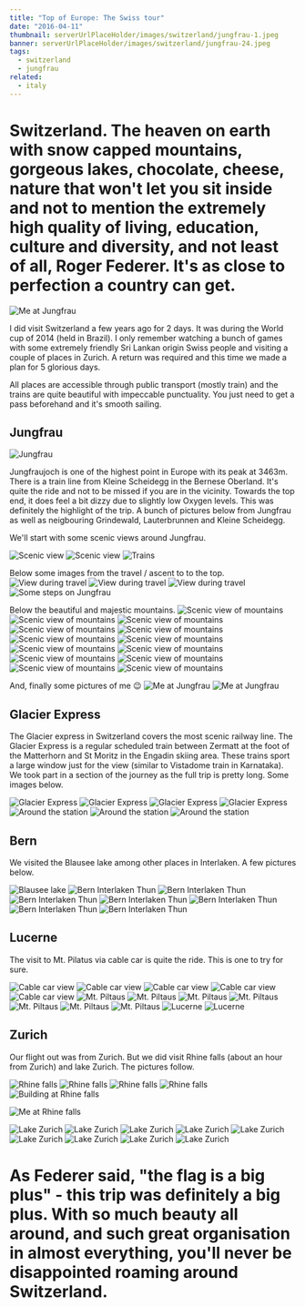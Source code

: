 ```yaml
---
title: "Top of Europe: The Swiss tour"
date: "2016-04-11"
thumbnail: serverUrlPlaceHolder/images/switzerland/jungfrau-1.jpeg
banner: serverUrlPlaceHolder/images/switzerland/jungfrau-24.jpeg
tags:
  - switzerland
  - jungfrau
related:
  - italy
---
```


# Switzerland. The heaven on earth with snow capped mountains, gorgeous lakes, chocolate, cheese, nature that won't let you sit inside and not to mention the extremely high quality of living, education, culture and diversity, and not least of all, Roger Federer. It's as close to perfection a country can get.

![Me at Jungfrau](serverUrlPlaceHolder/images/switzerland/jungfrau-5.jpeg)

I did visit Switzerland a few years ago for 2 days. It was during the World cup of 2014 (held in Brazil). I only remember watching a bunch of games with some extremely friendly Sri Lankan origin Swiss people and visiting a couple of places in Zurich. A return was required and this time we made a plan for 5 glorious days.

All places are accessible through public transport (mostly train) and the trains are quite beautiful with impeccable punctuality. You just need to get a pass beforehand and it's smooth sailing.

## Jungfrau

![Jungfrau](serverUrlPlaceHolder/images/switzerland/jungfrau-1.jpeg)

Jungfraujoch is one of the highest point in Europe with its peak at 3463m. There is a train line from Kleine Scheidegg in the Bernese Oberland. It's quite the ride and not to be missed if you are in the vicinity. Towards the top end, it does feel a bit dizzy due to slightly low Oxygen levels. This was definitely the highlight of the trip. A bunch of pictures below from Jungfrau as well as neigbouring Grindewald, Lauterbrunnen and Kleine Scheidegg.

We'll start with some scenic views around Jungfrau.

![Scenic view](serverUrlPlaceHolder/images/switzerland/jungfrau-2.jpeg)
![Scenic view](serverUrlPlaceHolder/images/switzerland/jungfrau-8.jpeg)
![Trains](serverUrlPlaceHolder/images/switzerland/jungfrau-3.jpeg)

Below some images from the travel / ascent to to the top.
![View during travel](serverUrlPlaceHolder/images/switzerland/jungfrau-16.jpeg)
![View during travel](serverUrlPlaceHolder/images/switzerland/jungfrau-17.jpeg)
![View during travel](serverUrlPlaceHolder/images/switzerland/jungfrau-19.jpeg)
![Some steps on Jungfrau](serverUrlPlaceHolder/images/switzerland/jungfrau-12.jpeg)

Below the beautiful and majestic mountains.
![Scenic view of mountains](serverUrlPlaceHolder/images/switzerland/jungfrau-4.jpeg)
![Scenic view of mountains](serverUrlPlaceHolder/images/switzerland/jungfrau-6.jpeg)
![Scenic view of mountains](serverUrlPlaceHolder/images/switzerland/jungfrau-9.jpeg)
![Scenic view of mountains](serverUrlPlaceHolder/images/switzerland/jungfrau-10.jpeg)
![Scenic view of mountains](serverUrlPlaceHolder/images/switzerland/jungfrau-11.jpeg)
![Scenic view of mountains](serverUrlPlaceHolder/images/switzerland/jungfrau-13.jpeg)
![Scenic view of mountains](serverUrlPlaceHolder/images/switzerland/jungfrau-14.jpeg)
![Scenic view of mountains](serverUrlPlaceHolder/images/switzerland/jungfrau-15.jpeg)
![Scenic view of mountains](serverUrlPlaceHolder/images/switzerland/jungfrau-18.jpeg)
![Scenic view of mountains](serverUrlPlaceHolder/images/switzerland/jungfrau-20.jpeg)
![Scenic view of mountains](serverUrlPlaceHolder/images/switzerland/jungfrau-21.jpeg)
![Scenic view of mountains](serverUrlPlaceHolder/images/switzerland/jungfrau-22.jpeg)
![Scenic view of mountains](serverUrlPlaceHolder/images/switzerland/jungfrau-24.jpeg)

And, finally some pictures of me 😉
![Me at Jungfrau](serverUrlPlaceHolder/images/switzerland/jungfrau-7.jpeg)
![Me at Jungfrau](serverUrlPlaceHolder/images/switzerland/jungfrau-23.jpeg)

## Glacier Express

The Glacier express in Switzerland covers the most scenic railway line. The Glacier Express is a regular scheduled train between Zermatt at the foot of the Matterhorn and St Moritz in the Engadin skiing area. These trains sport a large window just for the view (similar to Vistadome train in Karnataka). We took part in a section of the journey as the full trip is pretty long. Some images below.

![Glacier Express](serverUrlPlaceHolder/images/switzerland/matterhorn-1.jpeg)
![Glacier Express](serverUrlPlaceHolder/images/switzerland/matterhorn-2.jpeg)
![Glacier Express](serverUrlPlaceHolder/images/switzerland/matterhorn-3.jpeg)
![Glacier Express](serverUrlPlaceHolder/images/switzerland/matterhorn-4.jpeg)
![Around the station](serverUrlPlaceHolder/images/switzerland/matterhorn-5.jpeg)
![Around the station](serverUrlPlaceHolder/images/switzerland/matterhorn-6.jpeg)
![Around the station](serverUrlPlaceHolder/images/switzerland/matterhorn-7.jpeg)

## Bern

We visited the Blausee lake among other places in Interlaken. A few pictures below.

![Blausee lake](serverUrlPlaceHolder/images/switzerland/bern-1.jpeg)
![Bern Interlaken Thun](serverUrlPlaceHolder/images/switzerland/bern-2.jpeg)
![Bern Interlaken Thun](serverUrlPlaceHolder/images/switzerland/bern-3.jpeg)
![Bern Interlaken Thun](serverUrlPlaceHolder/images/switzerland/bern-4.jpeg)
![Bern Interlaken Thun](serverUrlPlaceHolder/images/switzerland/bern-5.jpeg)
![Bern Interlaken Thun](serverUrlPlaceHolder/images/switzerland/bern-6.jpeg)
![Bern Interlaken Thun](serverUrlPlaceHolder/images/switzerland/bern-7.jpeg)
![Bern Interlaken Thun](serverUrlPlaceHolder/images/switzerland/bern-8.jpeg)

## Lucerne

The visit to Mt. Pilatus via cable car is quite the ride. This is one to try for sure.

![Cable car view](serverUrlPlaceHolder/images/switzerland/lucerne-1.jpeg)
![Cable car view](serverUrlPlaceHolder/images/switzerland/lucerne-2.jpeg)
![Cable car view](serverUrlPlaceHolder/images/switzerland/lucerne-3.jpeg)
![Cable car view](serverUrlPlaceHolder/images/switzerland/lucerne-4.jpeg)
![Cable car view](serverUrlPlaceHolder/images/switzerland/lucerne-12.jpeg)
![Mt. Piltaus](serverUrlPlaceHolder/images/switzerland/lucerne-5.jpeg)
![Mt. Piltaus](serverUrlPlaceHolder/images/switzerland/lucerne-6.jpeg)
![Mt. Piltaus](serverUrlPlaceHolder/images/switzerland/lucerne-7.jpeg)
![Mt. Piltaus](serverUrlPlaceHolder/images/switzerland/lucerne-8.jpeg)
![Mt. Piltaus](serverUrlPlaceHolder/images/switzerland/lucerne-9.jpeg)
![Mt. Piltaus](serverUrlPlaceHolder/images/switzerland/lucerne-10.jpeg)
![Mt. Piltaus](serverUrlPlaceHolder/images/switzerland/lucerne-11.jpeg)
![Lucerne](serverUrlPlaceHolder/images/switzerland/lucerne-14.jpeg)
![Lucerne](serverUrlPlaceHolder/images/switzerland/lucerne-13.jpeg)

## Zurich

Our flight out was from Zurich. But we did visit Rhine falls (about an hour from Zurich) and lake Zurich. The pictures follow.

![Rhine falls](serverUrlPlaceHolder/images/switzerland/zurich-1.jpeg)
![Rhine falls](serverUrlPlaceHolder/images/switzerland/zurich-3.jpeg)
![Rhine falls](serverUrlPlaceHolder/images/switzerland/zurich-4.jpeg)
![Rhine falls](serverUrlPlaceHolder/images/switzerland/zurich-6.jpeg)
![Building at Rhine falls](serverUrlPlaceHolder/images/switzerland/zurich-5.jpeg)

![Me at Rhine falls](serverUrlPlaceHolder/images/switzerland/zurich-2.jpeg)

![Lake Zurich](serverUrlPlaceHolder/images/switzerland/zurich-7.jpeg)
![Lake Zurich](serverUrlPlaceHolder/images/switzerland/zurich-8.jpeg)
![Lake Zurich](serverUrlPlaceHolder/images/switzerland/zurich-9.jpeg)
![Lake Zurich](serverUrlPlaceHolder/images/switzerland/zurich-10.jpeg)
![Lake Zurich](serverUrlPlaceHolder/images/switzerland/zurich-11.jpeg)
![Lake Zurich](serverUrlPlaceHolder/images/switzerland/zurich-12.jpeg)
![Lake Zurich](serverUrlPlaceHolder/images/switzerland/zurich-13.jpeg)
![Lake Zurich](serverUrlPlaceHolder/images/switzerland/zurich-14.jpeg)
![Lake Zurich](serverUrlPlaceHolder/images/switzerland/zurich-15.jpeg)

# As Federer said, "the flag is a big plus" - this trip was definitely a big plus. With so much beauty all around, and such great organisation in almost everything, you'll never be disappointed roaming around Switzerland.
